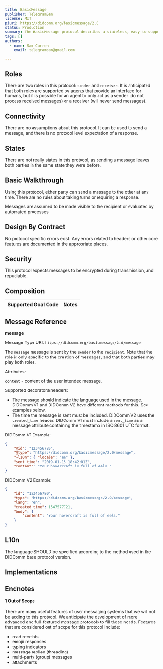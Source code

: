 ```yaml
---
title: BasicMessage
publisher: TelegramSam
license: MIT
piuri: https://didcomm.org/basicmessage/2.0
status: Production
summary: The BasicMessage protocol describes a stateless, easy to support user message protocol. It has a single message type used to communicate.
tags: []
authors:
  - name: Sam Curren
    email: telegramsam@gmail.com

---
```


## Roles

There are two roles in this protocol: `sender` and `receiver`. It is anticipated that both roles are supported by agents that provide an interface for humans, but it is possible for an agent to only act as a sender (do not process received messages) or a receiver (will never send messages).

## Connectivity

There are no assumptions about this protocol. It can be used to send a message, and there is no protocol level expectation of a response.

## States

There are not really states in this protocol, as sending a message leaves both parties in the same state they were before.

## Basic Walkthrough

Using this protocol, either party can send a message to the other at any time. There are no rules about taking turns or requiring a response.

Messages are assumed to be made visible to the recipient or evaluated by automated processes.

## Design By Contract

No protocol specific errors exist. Any errors related to headers or other core features are documented in the appropriate places.

## Security

This protocol expects messages to be encrypted during transmission, and repudiable. 

## Composition

Supported Goal Code | Notes
--- | ---


## Message Reference

**message**

Message Type URI: `https://didcomm.org/basicmessage/2.0/message`

The `message` message is sent by the `sender` to the `recipient`. Note that the role is only specific to the creation of messages, and that both parties may play both roles.

Attributes:

`content` - content of the user intended message.

Supported decorators/headers:

- The message should indicate the language used in the message. DIDComm V1 and DIDComm V2 have different methods for this. See examples below.
- The time the message is sent must be included. DIDComm V2 uses the `created_time` header. DIDComm V1 must include a `sent_time` as a message attribute containing the timestamp in ISO 8601 UTC format.

DIDComm V1 Example:

```json
{
    "@id": "123456780",
    "@type": "https://didcomm.org/basicmessage/2.0/message",
    "~l10n": { "locale": "en" },
    "sent_time": "2019-01-15 18:42:01Z",
    "content": "Your hovercraft is full of eels."
}
```

DIDComm V2 Example:

```json
{
    "id": "123456780",
    "type": "https://didcomm.org/basicmessage/2.0/message",
    "lang": "en",
    "created_time": 1547577721,
    "body": {
        "content": "Your hovercraft is full of eels."
    }
}
```

## L10n

The language  SHOULD be specified according to the method used in the DIDComm base protocol version.

## Implementations

## Endnotes

#### 1 Out of Scope
There are many useful features of user messaging systems that we will not be adding to this protocol. We anticipate the development of more advanced and full-featured message protocols to fill these needs. Features that are considered out of scope for this protocol include:

- read receipts
- emojii responses
- typing indicators
- message replies (threading)
- multi-party (group) messages
- attachments
